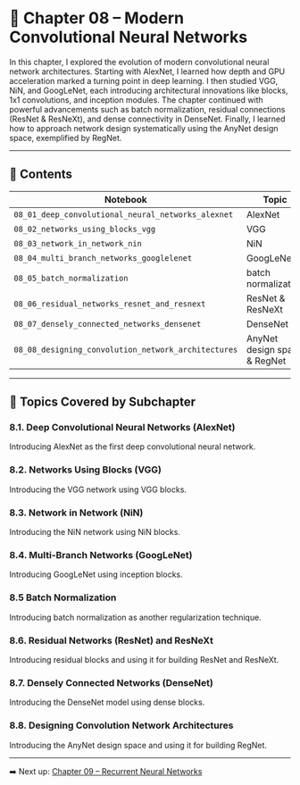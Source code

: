 # 📘 Chapter 08 – Modern Convolutional Neural Networks

In this chapter, I explored the evolution of modern convolutional neural network architectures. Starting with AlexNet, I learned how depth and GPU acceleration marked a turning point in deep learning. I then studied VGG, NiN, and GoogLeNet, each introducing architectural innovations like blocks, 1x1 convolutions, and inception modules. The chapter continued with powerful advancements such as batch normalization, residual connections (ResNet & ResNeXt), and dense connectivity in DenseNet. Finally, I learned how to approach network design systematically using the AnyNet design space, exemplified by RegNet.

---

## 📂 Contents

| Notebook | Topic |
|----------|-------|
| `08_01_deep_convolutional_neural_networks_alexnet` | AlexNet |
| `08_02_networks_using_blocks_vgg` | VGG |
| `08_03_network_in_network_nin` | NiN |
| `08_04_multi_branch_networks_googlelenet` | GoogLeNet |
| `08_05_batch_normalization` | batch normalization |
| `08_06_residual_networks_resnet_and_resnext` | ResNet & ResNeXt |
| `08_07_densely_connected_networks_densenet` | DenseNet |
| `08_08_designing_convolution_network_architectures` | AnyNet design space & RegNet |

---

## 📌 Topics Covered by Subchapter

### 8.1. Deep Convolutional Neural Networks (AlexNet)

Introducing AlexNet as the first deep convolutional neural network.

### 8.2. Networks Using Blocks (VGG)

Introducing the VGG network using VGG blocks.

### 8.3. Network in Network (NiN)

Introducing the NiN network using NiN blocks.

### 8.4. Multi-Branch Networks (GoogLeNet)

Introducing GoogLeNet using inception blocks.

### 8.5 Batch Normalization

Introducing batch normalization as another regularization technique.

### 8.6. Residual Networks (ResNet) and ResNeXt

Introducing residual blocks and using it for building ResNet and ResNeXt.

### 8.7. Densely Connected Networks (DenseNet)

Introducing the DenseNet model using dense blocks.

### 8.8. Designing Convolution Network Architectures

Introducing the AnyNet design space and using it for building RegNet.

---

➡️ Next up: [Chapter 09 – Recurrent Neural Networks](../chapter_09_recurrent_neural_networks/)
